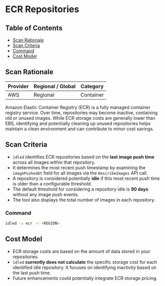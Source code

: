 # ECR Repositories

## Table of Contents

- [Scan Rationale](#scan-rationale)
- [Scan Criteria](#scan-criteria)
- [Command](#command)
- [Cost Model](#cost-model)

## Scan Rationale

| Provider | Regional / Global | Category  |
|----------|-------------------|-----------|
| AWS      | Regional          | Container |

Amazon Elastic Container Registry (ECR) is a fully managed container registry service. Over time, repositories may become inactive, containing old or unused images. While ECR storage costs are generally lower than EBS, identifying and potentially cleaning up unused repositories helps maintain a clean environment and can contribute to minor cost savings.

## Scan Criteria

- `idled` identifies ECR repositories based on the **last image push time** across all images within that repository.
- It determines the most recent push timestamp by examining the `imagePushedAt` field for all images via the `DescribeImages` API call.
- A repository is considered potentially **idle** if this most recent push time is older than a configurable threshold.
- The default threshold for considering a repository idle is **90 days** without any image push events.
- The tool also displays the total number of images in each repository.

### Command

```bash
idled -s ecr -r <REGION>
```

## Cost Model

- ECR storage costs are based on the amount of data stored in your repositories.
- `idled` **currently does not calculate** the specific storage cost for each identified idle repository. It focuses on identifying inactivity based on the last push time.
- Future enhancements could potentially integrate ECR storage pricing.